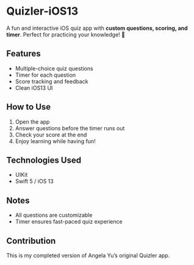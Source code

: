 # Quizler-iOS13

A fun and interactive iOS quiz app with **custom questions, scoring, and timer**. Perfect for practicing your knowledge! 📝

## Features

- Multiple-choice quiz questions
- Timer for each question
- Score tracking and feedback
- Clean iOS13 UI

## How to Use

1. Open the app
2. Answer questions before the timer runs out
3. Check your score at the end
4. Enjoy learning while having fun!

## Technologies Used

- UIKit
- Swift 5 / iOS 13

## Notes

- All questions are customizable
- Timer ensures fast-paced quiz experience

## Contribution

This is my completed version of Angela Yu’s original Quizler app.
